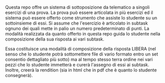 Questa repo offre un sistema di sottoposizione da telematico a singoli esercizi di una prova.
La prova può essere articolata in più esercizi ed il sistema può essere offerto come strumento
che assiste lo studente su un sottoinsieme di essi.
Si assume che l'esercizio è articolato in subtask ognuno dei quali mette in palio un numero predeterminato di punti.
La modalità realizzata da quanto offerto in questa repo guida lo studente nella composizione della sua risposta ai vari subtask.

Essa costituisce una modalità di composizione della risposta LIBERA (nel senso che lo studente potrà sottomettere file di vario formato entro un set consentio dettagliato più sotto) ma al tempo stesso terra ordine nei vari pezzi che lo studente immetterà e curerà l'assegno di essi ai subtask.
Inoltre, creerà la rendition (sia in html che in pdf che è quanto lo studente consegnerà).


